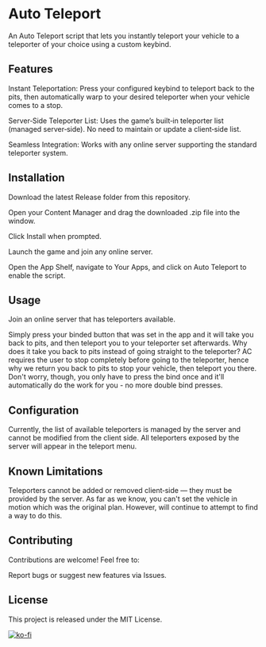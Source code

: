 # Auto Teleport

An Auto Teleport script that lets you instantly teleport your vehicle to a teleporter of your choice using a custom keybind.

## Features

Instant Teleportation: Press your configured keybind to teleport back to the pits, then automatically warp to your desired teleporter when your vehicle comes to a stop.

Server‑Side Teleporter List: Uses the game’s built‑in teleporter list (managed server‑side). No need to maintain or update a client‑side list.

Seamless Integration: Works with any online server supporting the standard teleporter system.

## Installation

Download the latest Release folder from this repository.

Open your Content Manager and drag the downloaded .zip file into the window.

Click Install when prompted.

Launch the game and join any online server.

Open the App Shelf, navigate to Your Apps, and click on Auto Teleport to enable the script.

## Usage

Join an online server that has teleporters available.

Simply press your binded button that was set in the app and it will take you back to pits, and then teleport you to your teleporter set afterwards.
Why does it take you back to pits instead of going straight to the teleporter? AC requires the user to stop completely before going to the teleporter, hence why we return you back to pits to stop your vehicle, then teleport you there.
Don't worry, though, you only have to press the bind once and it'll automatically do the work for you - no more double bind presses.

## Configuration

Currently, the list of available teleporters is managed by the server and cannot be modified from the client side. All teleporters exposed by the server will appear in the teleport menu.

## Known Limitations

Teleporters cannot be added or removed client‑side — they must be provided by the server.
As far as we know, you can't set the vehicle in motion which was the original plan. However, will continue to attempt to find a way to do this.

## Contributing

Contributions are welcome! Feel free to:

Report bugs or suggest new features via Issues.

## License

This project is released under the MIT License.

[![ko-fi](https://ko-fi.com/img/githubbutton_sm.svg)](https://ko-fi.com/nexscripts)
